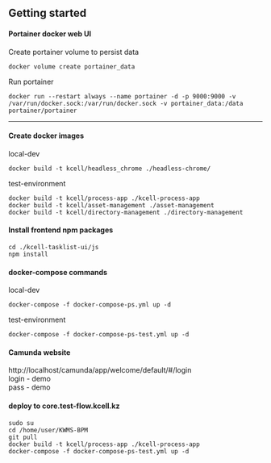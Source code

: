 ## Getting started

#### Portainer docker web UI
Create portainer volume to persist data
```
docker volume create portainer_data
```
Run portainer
```
docker run --restart always --name portainer -d -p 9000:9000 -v /var/run/docker.sock:/var/run/docker.sock -v portainer_data:/data portainer/portainer
```
---

#### Create docker images
local-dev
```
docker build -t kcell/headless_chrome ./headless-chrome/
```
test-environment
```
docker build -t kcell/process-app ./kcell-process-app
docker build -t kcell/asset-management ./asset-management
docker build -t kcell/directory-management ./directory-management
```

#### Install frontend npm packages
```
cd ./kcell-tasklist-ui/js
npm install
```
#### docker-compose commands
local-dev
```
docker-compose -f docker-compose-ps.yml up -d
```
test-environment
```
docker-compose -f docker-compose-ps-test.yml up -d
```

#### Camunda website
http://localhost/camunda/app/welcome/default/#/login
<br>
login - demo 
<br>
pass - demo

#### deploy to core.test-flow.kcell.kz
```
sudo su
cd /home/user/KWMS-BPM
git pull
docker build -t kcell/process-app ./kcell-process-app
docker-compose -f docker-compose-ps-test.yml up -d
```
